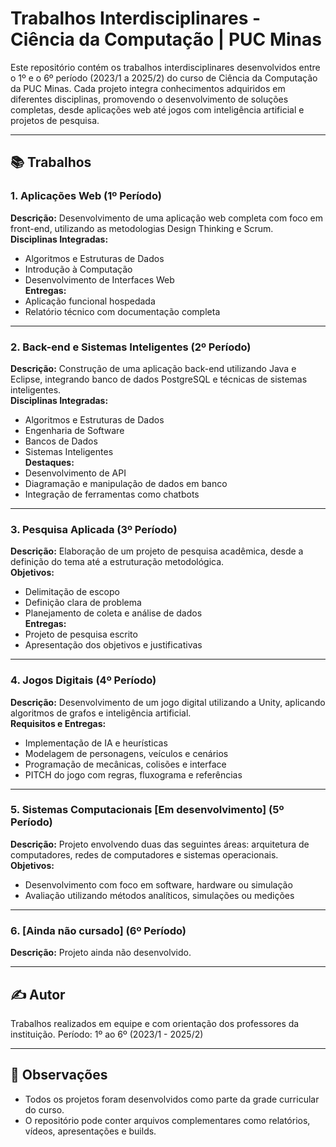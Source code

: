 # Trabalhos Interdisciplinares - Ciência da Computação | PUC Minas

Este repositório contém os trabalhos interdisciplinares desenvolvidos entre o 1º e o 6º período (2023/1 a 2025/2) do curso de Ciência da Computação da PUC Minas. Cada projeto integra conhecimentos adquiridos em diferentes disciplinas, promovendo o desenvolvimento de soluções completas, desde aplicações web até jogos com inteligência artificial e projetos de pesquisa.

---

## 📚 Trabalhos

### 1. Aplicações Web (1º Período)
**Descrição:** Desenvolvimento de uma aplicação web completa com foco em front-end, utilizando as metodologias Design Thinking e Scrum.  
**Disciplinas Integradas:**  
- Algoritmos e Estruturas de Dados  
- Introdução à Computação  
- Desenvolvimento de Interfaces Web  
**Entregas:**  
- Aplicação funcional hospedada
- Relatório técnico com documentação completa

---

### 2. Back-end e Sistemas Inteligentes (2º Período)
**Descrição:** Construção de uma aplicação back-end utilizando Java e Eclipse, integrando banco de dados PostgreSQL e técnicas de sistemas inteligentes.  
**Disciplinas Integradas:**  
- Algoritmos e Estruturas de Dados 
- Engenharia de Software  
- Bancos de Dados  
- Sistemas Inteligentes  
**Destaques:**  
- Desenvolvimento de API  
- Diagramação e manipulação de dados em banco  
- Integração de ferramentas como chatbots

---

### 3. Pesquisa Aplicada (3º Período)
**Descrição:** Elaboração de um projeto de pesquisa acadêmica, desde a definição do tema até a estruturação metodológica.  
**Objetivos:**  
- Delimitação de escopo  
- Definição clara de problema
- Planejamento de coleta e análise de dados  
**Entregas:**  
- Projeto de pesquisa escrito  
- Apresentação dos objetivos e justificativas  

---

### 4. Jogos Digitais (4º Período)
**Descrição:** Desenvolvimento de um jogo digital utilizando a Unity, aplicando algoritmos de grafos e inteligência artificial.  
**Requisitos e Entregas:**  
- Implementação de IA e heurísticas  
- Modelagem de personagens, veículos e cenários  
- Programação de mecânicas, colisões e interface 
- PITCH do jogo com regras, fluxograma e referências

---

### 5. Sistemas Computacionais [Em desenvolvimento] (5º Período)
**Descrição:** Projeto envolvendo duas das seguintes áreas: arquitetura de computadores, redes de computadores e sistemas operacionais.  
**Objetivos:**  
- Desenvolvimento com foco em software, hardware ou simulação  
- Avaliação utilizando métodos analíticos, simulações ou medições

---

### 6. [Ainda não cursado] (6º Período)
**Descrição:** Projeto ainda não desenvolvido.

---

## ✍️ Autor 
Trabalhos realizados em equipe e com orientação dos professores da instituição.
Período: 1º ao 6º (2023/1 - 2025/2) 

---

## 📌 Observações
- Todos os projetos foram desenvolvidos como parte da grade curricular do curso.  
- O repositório pode conter arquivos complementares como relatórios, vídeos, apresentações e builds. 


